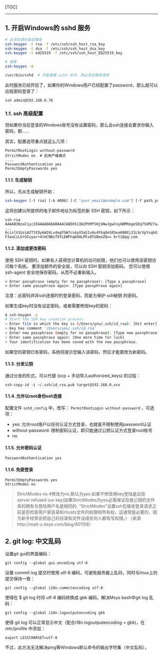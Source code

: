 <!--
+++
title       = "git-bash用法详解"
description = "1. 开启Windows的 sshd 服务; 2. git log: 中文乱码"
date        = "2022-01-03"
tags        = []
categories  = ["1-os管理","13-windows"]
series      = []
keywords    = []
weight      = 5
toc         = true
draft       = false
+++ -->

[TOC]

---

## 1. 开启Windows的 sshd 服务

```sh
# 必须生成在指定路径
ssh-keygen -t rsa -f /etc/ssh/ssh_host_rsa_key
ssh-keygen -t dsa -f /etc/ssh/ssh_host_dsa_key
ssh-keygen -t ed25519 -f /etc/ssh/ssh_host_ED25519_key

# 或者
ssh-keygen -A

/usr/bin/sshd  # 不能直接 sshd 命令，而必须全路径调用
```

此时服务已经开启了，如果你的Windows用户已经配置了password，那么就可以远程密码登录了：

`ssh admin@192.168.0.76`

### 1.1. ssh 高级配置

但如果你当前登录的Windows账号没有设置密码，那么会ssh连接会要求你输入密码，额……

其实，配置选项重点就这么几项：

```
PermitRootLogin without-password
StrictModes no  # 启用严格模式
....
PasswordAuthentication yes
PermitEmptyPasswords yes
```

#### 1.1.1. 生成秘钥

所以，先从生成秘钥开始：

```sh
ssh-keygen [-t rsa] [-b 4096] [-C "your_email@example.com"] [-f path_private_key]
```

这将创建以所提供的电子邮件地址为标签的新 SSH 密钥，如下所示：

```
ssh-rsa AAAAB3NzaC1yc2EAAAADAQABAAACAQDX51IW2PhMfSHjGNwJgwCnykBMhbgeSEq7SUM27a/
...
6cislV1UsiA2T3tDykWZ4LvdegTGW7cs4yX5qS1vAv4YhqOeS8Sea60BXj21L9/VpYsqkUim99me0VZ
F3aaCiLG+OIuyar+4tmCNBsf8YLEWFhq84ALMtv8TU0eoZQ== brt2@qq.com
```

#### 1.1.2. 添加或更改密码

使用 SSH 密钥时，如果有人获得您计算机的访问权限，他们也可以使用该密钥访问每个系统。 要添加额外的安全层，可以向 SSH 密钥添加密码。 您可以使用 ssh-agent 安全地保存密码，从而不必重新输入。

```
> Enter passphrase (empty for no passphrase): [Type a passphrase]
> Enter same passphrase again: [Type passphrase again]
```

注意：此密码并非ssh连接时的登录密码，而是为保护 ssh秘钥 的密码。

如果生成key时没有设定密码，或者需要修改key的密码：

```sh
$ ssh-keygen -p
# Start the SSH key creation process
> Enter file in which the key is (/Users/you/.ssh/id_rsa): [Hit enter]
> Key has comment '/Users/you/.ssh/id_rsa'
> Enter new passphrase (empty for no passphrase): [Type new passphrase]
> Enter same passphrase again: [One more time for luck]
> Your identification has been saved with the new passphrase.
```

如果您的密钥已有密码，系统将提示您输入该密码，然后才能更改为新密码。

#### 1.1.3. 分发公钥

通过分发的形式，可以代替 (scp + 手动导入authorized_keys) 的过程：

`ssh-copy-id -i ~/.ssh/id_rsa.pub target@192.168.0.xxx`

#### 1.1.4. 允许以root身份ssh连接

配置文件 `sshd_config` 中，改写： `PermitRootLogin without-password` ，可选项：

* yes: 允许root用户以任何认证方式登录，也就是不限制使用password认证
* without-password: 限制密码认证，即只能通过公钥认证方式登录root账号
* no

#### 1.1.5. 允许密码认证

`PasswordAuthentication yes`

#### 1.1.6. 免密登录

```
PermitEmptyPasswords yes
StrictModes no
```

> StrictModes no #修改为no,默认为yes.如果不修改用key登陆是出现server refused our key(如果StrictModes为yes必需保证存放公钥的文件夹的拥有与登陆用户名是相同的.
“StrictModes”设置ssh在接收登录请求之前是否检查用户家目录和rhosts文件的权限和所有权。这通常是必要的，因为新手经常会把自己的目录和文件设成任何人都有写权限。)
（来源http://matt-u.iteye.com/blog/851158）

## 2. git log: 中文乱码

设置git gui的界面编码：

```
git config --global gui.encoding utf-8
```

设置 commit log 提交时使用 utf-8 编码，可避免服务器上乱码，同时与linux上的提交保持一致：

```
git config --global i18n.commitencoding utf-8
```

使得在 $ git log 时将 utf-8 编码转换成 gbk 编码，解决Msys bash中git log 乱码：

```
git config --global i18n.logoutputencoding gbk
```

使得 git log 可以正常显示中文（配合i18n.logoutputencoding = gbk)，在 /etc/profile 中添加：

```
export LESSCHARSET=utf-8
```

不过，此方法无法解决ping等Windows默认命令的输出字符集（中文乱码）。

